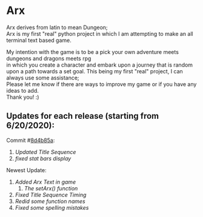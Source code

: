 # Arx
Arx derives from latin to mean Dungeon;  
Arx is my first "real" python project in which I am attempting to make an all terminal text based game.  
  
My intention with the game is to be a pick your own adventure meets dungeons and dragons meets rpg  
in which you create a character and embark upon a journey that is random upon a path towards a set goal.
This being my first "real" project, I can always use some assistance;   
Please let me know if there are ways to improve my game or if you have any ideas to add.  
Thank you! :)

## Updates for each release (starting from 6/20/2020):
Commit #[8d4b85a](https://github.com/VladimirBienvenue/Arx/commit/8d4b85aea00ca4bcaf4cb8f837e2c4a467d68915): 
1. *Updated Title Sequence*
1. *fixed stat bars display*

Newest Update:  
1. *Added Arx Text in game*
    1. *The setArx() function*
1. *Fixed Title Sequence Timing*
1. *Redid some function names*
1. *Fixed some spelling mistakes*

